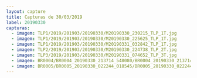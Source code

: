 ```yaml
---
layout: capture
title: Capturas de 30/03/2019
label: 20190330
capturas:
  - imagem: TLP1/2019/201903/20190330/M20190330_230215_TLP_1T.jpg
  - imagem: TLP1/2019/201903/20190330/M20190330_225625_TLP_1T.jpg
  - imagem: TLP1/2019/201903/20190330/M20190331_032842_TLP_1T.jpg
  - imagem: TLP2/2019/201903/20190330/M20190330_224738_TLP_2T.jpg
  - imagem: TLP3/2019/201903/20190330/M20190331_074652_TLP_3T.jpg
  - imagem: BR0004/BR0004_20190330_213714_548080/BR0004_20190330_213714_548080_stack_3_meteors.jpg
  - imagem: BR0005/BR0005_20190330_022244_018545/BR0005_20190330_022244_018545_stack_1_meteors.jpg
---
```

